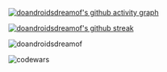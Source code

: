 
<p align="left">
</p>

[![doandroidsdreamof's github activity graph](https://activity-graph.herokuapp.com/graph?username=doandroidsdreamof&custom_title=doandroidsdreamof%20contribution%20graph&hide_border=true&theme=react-dark)](https://github.com/ashutosh00710/github-readme-activity-graph)

[![doandroidsdreamof's github streak](https://github-readme-streak-stats.herokuapp.com/?user=doandroidsdreamof&theme=blue-green)](https://github.com/doandroidsdreamof/github-readme-streak-stats)

<p><img align="center" src="https://github-readme-stats.vercel.app/api/top-langs?username=doandroidsdreamof&show_icons=true&locale=en&layout=compact" alt="doandroidsdreamof" /></p>

<p><img align="center" src="https://www.codewars.com/users/doandroidsdreamof/badges/large" alt="codewars" /></p>


